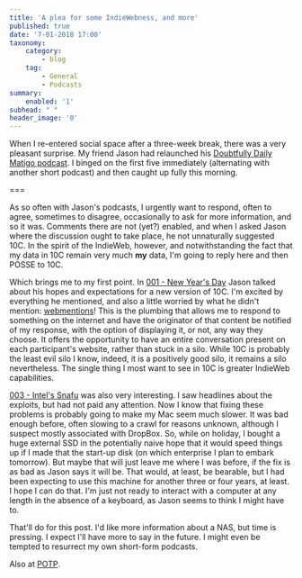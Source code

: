 ```yaml
---
title: 'A plea for some IndieWebness, and more'
published: true
date: '7-01-2018 17:00'
taxonomy:
    category:
        - blog
    tag:
        - General
        - Podcasts
summary:
    enabled: '1'
subhead: " "
header_image: '0'
---
```


When I re-entered social space after a three-week break, there was a very pleasant surprise. My friend Jason had relaunched his [Doubtfully Daily Matigo podcast](https://daily.matigo.ca). I binged on the first five immediately (alternating with another short podcast) and then caught up fully this morning.

===

As so often with Jason's podcasts, I urgently want to respond, often to agree, sometimes to disagree, occasionally to ask for more information, and so it was. Comments there are not (yet?) enabled, and when I asked Jason where the discussion ought to take place, he not unnaturally suggested 10C. In the spirit of the IndieWeb, however, and notwithstanding the fact that my data in 10C remain very much **my** data, I'm going to reply here and then POSSE to 10C.

Which brings me to my first point. In [001 - New Year's Day](https://daily.matigo.ca/2018/01/01/new-years-day) Jason talked about his hopes and expectations for a new version of 10C. I'm excited by everything he mentioned, and also a little worried by what he didn't mention: [webmentions](https://indieweb.org/Webmention)! This is the plumbing that allows me to respond to something on the internet and have the originator of that content be notified of my response, with the option of displaying it, or not, any way they choose. It offers the opportunity to have an entire conversation present on each participant's website, rather than stuck in a silo. While 10C is probably the least evil silo I know, indeed, it is a positively good silo, it remains a silo nevertheless. The single thing I most want to see in 10C is greater IndieWeb capabilities.

[003 - Intel's Snafu](https://daily.matigo.ca/2018/01/03/intels-snafu) was also very interesting. I saw headlines about the exploits, but had not paid any attention. Now I know that fixing these problems is probably going to make my Mac seem much slower. It was bad enough before, often slowing to a crawl for reasons unknown, although I suspect mostly associated with DropBox. So, while on holiday, I bought a huge external SSD in the potentially naive hope that it would speed things up if I made that the start-up disk (on which enterprise I plan to embark tomorrow). But maybe that will just leave me where I was before, if the fix is as bad as Jason says it will be. That would, at least, be bearable, but I had been expecting to use this machine for another three or four years, at least. I hope I can do that. I'm just not ready to interact with a computer at any length in the absence of a keyboard, as Jason seems to think I might have to.

That'll do for this post. I'd like more information about a NAS, but time is pressing. I expect I'll have more to say in the future. I might even be tempted to resurrect my own short-form podcasts.

Also at <a class="u-syndication" href="http://www.potp.it/2018/01/07/a-plea-for-some-indiewebness-and-more">POTP</a >. 
